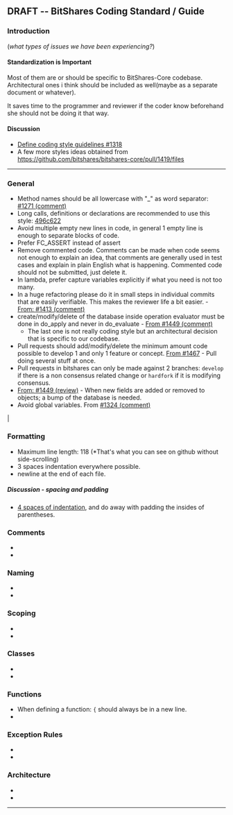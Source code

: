 ## DRAFT -- BitShares Coding Standard / Guide

### Introduction
(*what types of issues we have been experiencing?*)

#### Standardization is Important

Most of them are or should be specific to BitShares-Core codebase. Architectural ones i think should be included as well(maybe as a separate document or whatever).

It saves time to the programmer and reviewer if the coder know beforehand she should not be doing it that way.

#### Discussion

- [Define coding style guidelines #1318](https://github.com/bitshares/bitshares-core/issues/1318)
- A few more styles ideas obtained from https://github.com/bitshares/bitshares-core/pull/1419/files

***

### General 
- Method names should be all lowercase with "_" as word separator: [#1271 (comment)](https://github.com/bitshares/bitshares-core/pull/1271#discussion_r224833813)
- Long calls, definitions or declarations are recommended to use this style: [496c622](https://github.com/bitshares/bitshares-core/commit/496c6229e13bd511c2380f9c8d540e68bd65a65d)
- Avoid multiple empty new lines in code, in general 1 empty line is enough to separate blocks of code.
- Prefer FC_ASSERT instead of assert
- Remove commented code. Comments can be made when code seems not enough to explain an idea, that comments are generally used in test cases and explain in plain English what is happening. Commented code should not be submitted, just delete it.
- In lambda, prefer capture variables explicitly if what you need is not too many.
- In a huge refactoring please do it in small steps in individual commits that are easily verifiable. This makes the reviewer life a bit easier. - [From: #1413 (comment)](https://github.com/bitshares/bitshares-core/pull/1413#issuecomment-437932230)
- create/modify/delete of the database inside operation evaluator must be done in do_apply and never in do_evaluate - [From #1449 (comment)](https://github.com/bitshares/bitshares-core/pull/1449#discussion_r236381016)
   - The last one is not really coding style but an architectural decision that is specific to our codebase.
- Pull requests should add/modify/delete the minimum amount code possible to develop 1 and only 1 feature or concept. [From #1467](https://github.com/bitshares/bitshares-core/pull/1467) - Pull doing several stuff at once.
- Pull requests in bitshares can only be made against 2 branches: `develop` if there is a non consensus related change or `hardfork` if it is modifying consensus.
- [From: #1449 (review)](https://github.com/bitshares/bitshares-core/pull/1449#pullrequestreview-185101298) - When new fields are added or removed to objects; a bump of the database is needed.
- Avoid global variables. From [#1324 (comment)](https://github.com/bitshares/bitshares-core/pull/1324#issuecomment-439715251)

|

### Formatting
- Maximum line length: 118 (*That's what you can see on github without side-scrolling)
- 3 spaces indentation everywhere possible.
- newline at the end of each file.

##### Discussion - spacing and padding
  - [4 spaces of indentation](https://github.com/bitshares/bitshares-core/issues/1318#issuecomment-468077506), and do away with padding the insides of parentheses.

### Comments
- 
- 

### Naming
- 
- 


### Scoping
- 
- 


### Classes
- 
- 


### Functions
- When defining a function:  `{` should always be in a new line.
- 

### Exception Rules 
- 
- 

### Architecture
- 
- 


*************





